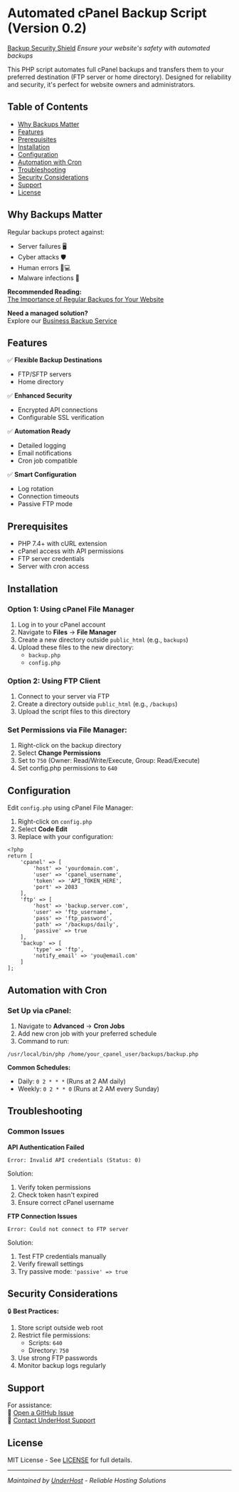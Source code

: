 # Automated cPanel Backup Script (Version 0.2)

[Backup Security Shield](https://underhost.com/images/backup-shield.png) *Ensure your website's safety with automated backups*

This PHP script automates full cPanel backups and transfers them to your preferred destination (FTP server or home directory). Designed for reliability and security, it's perfect for website owners and administrators.

## Table of Contents
- [Why Backups Matter](#why-backups-matter)
- [Features](#features)
- [Prerequisites](#prerequisites)
- [Installation](#installation)
- [Configuration](#configuration)
- [Automation with Cron](#automation-with-cron)
- [Troubleshooting](#troubleshooting)
- [Security Considerations](#security-considerations)
- [Support](#support)
- [License](#license)

## Why Backups Matter

Regular backups protect against:
- Server failures 🖥️
- Cyber attacks 🛡️
- Human errors 👨💻
- Malware infections 🦠

**Recommended Reading:**  
[The Importance of Regular Backups for Your Website](https://underhost.com/blog/the-importance-of-regular-backups-for-your-website/)

**Need a managed solution?**  
Explore our [Business Backup Service](https://underhost.com/business-backup.php)

## Features

✅ **Flexible Backup Destinations**  
- FTP/SFTP servers  
- Home directory  

✅ **Enhanced Security**  
- Encrypted API connections  
- Configurable SSL verification  

✅ **Automation Ready**  
- Detailed logging  
- Email notifications  
- Cron job compatible  

✅ **Smart Configuration**  
- Log rotation  
- Connection timeouts  
- Passive FTP mode  

## Prerequisites

- PHP 7.4+ with cURL extension
- cPanel access with API permissions
- FTP server credentials
- Server with cron access

## Installation

### Option 1: Using cPanel File Manager
1. Log in to your cPanel account
2. Navigate to **Files** → **File Manager**
3. Create a new directory outside `public_html` (e.g., `backups`)
4. Upload these files to the new directory:
   - `backup.php`
   - `config.php`

### Option 2: Using FTP Client
1. Connect to your server via FTP
2. Create a directory outside `public_html` (e.g., `/backups`)
3. Upload the script files to this directory

### Set Permissions via File Manager:
1. Right-click on the backup directory
2. Select **Change Permissions**
3. Set to `750` (Owner: Read/Write/Execute, Group: Read/Execute)
4. Set config.php permissions to `640`

## Configuration

Edit `config.php` using cPanel File Manager:

1. Right-click on `config.php`
2. Select **Code Edit**
3. Replace with your configuration:

```
<?php
return [
    'cpanel' => [
        'host' => 'yourdomain.com',
        'user' => 'cpanel_username',
        'token' => 'API_TOKEN_HERE',
        'port' => 2083
    ],
    'ftp' => [
        'host' => 'backup.server.com',
        'user' => 'ftp_username',
        'pass' => 'ftp_password',
        'path' => '/backups/daily',
        'passive' => true
    ],
    'backup' => [
        'type' => 'ftp',
        'notify_email' => 'you@email.com'
    ]
];
```

## Automation with Cron

### Set Up via cPanel:
1. Navigate to **Advanced** → **Cron Jobs**
2. Add new cron job with your preferred schedule
3. Command to run:

```
/usr/local/bin/php /home/your_cpanel_user/backups/backup.php
```

**Common Schedules:**
- Daily: `0 2 * * *` (Runs at 2 AM daily)
- Weekly: `0 2 * * 0` (Runs at 2 AM every Sunday)

## Troubleshooting

### Common Issues

**API Authentication Failed**  
```
Error: Invalid API credentials (Status: 0)
```
Solution:
1. Verify token permissions
2. Check token hasn't expired
3. Ensure correct cPanel username

**FTP Connection Issues**  
```
Error: Could not connect to FTP server
```
Solution:
1. Test FTP credentials manually
2. Verify firewall settings
3. Try passive mode: `'passive' => true`

## Security Considerations

🔒 **Best Practices:**
1. Store script outside web root
2. Restrict file permissions:
   - Scripts: `640`
   - Directory: `750`
3. Use strong FTP passwords
4. Monitor backup logs regularly

## Support

For assistance:  
📝 [Open a GitHub Issue](https://github.com/UnderHost/cPanel-Backup/issues)  
📧 [Contact UnderHost Support](https://underhost.com/contact)

## License

MIT License - See [LICENSE](LICENSE) for full details.

---

*Maintained by [UnderHost](https://underhost.com) - Reliable Hosting Solutions*
```
